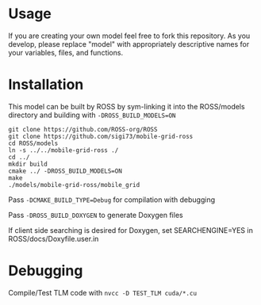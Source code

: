 # Usage

If you are creating your own model feel free to fork this repository.
As you develop, please replace "model" with appropriately descriptive names for your variables, files, and functions.

# Installation

This model can be built by ROSS by sym-linking it into the ROSS/models directory and building with `-DROSS_BUILD_MODELS=ON`

``` shell
git clone https://github.com/ROSS-org/ROSS
git clone https://github.com/sigi73/mobile-grid-ross
cd ROSS/models
ln -s ../../mobile-grid-ross ./
cd ../
mkdir build
cmake ../ -DROSS_BUILD_MODELS=ON
make
./models/mobile-grid-ross/mobile_grid
```

Pass `-DCMAKE_BUILD_TYPE=Debug` for compilation with debugging

Pass `-DROSS_BUILD_DOXYGEN` to generate Doxygen files

If client side searching is desired for Doxygen, set SEARCHENGINE=YES in ROSS/docs/Doxyfile.user.in

# Debugging

Compile/Test TLM code with `nvcc -D TEST_TLM cuda/*.cu`
